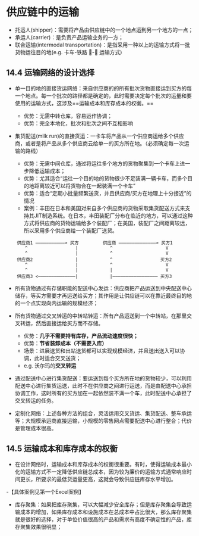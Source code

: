 # 供应链中的运输

- 托运人(shipper)：需要将产品由供应链中的一个地点运到另一个地方的一点；
- 承运人(carrier)：是负责产品运输业务的一方；
- 联合运输(intermodal transportation)：是指采用一种以上的运输方式将一批货物运往目的地(e.g. 卡车-铁路 🚛-🚞 运输方式)

## 14.4 运输网络的设计选择

- 单一目的地的直接货运网络：来自供应商的的所有批次货物直接运到买方的每一个地点。每一个批次的路径都是确定的，此时需要决定每个批次的运量和要使用的运输方式，这涉及==运输成本和库存成本的权衡。==
    - 优势：无需中转仓库，容易运作协调；
    - 优势：完全本地化，批次和批次之间不互相影响


- 集货配送(milk run)的直接货运：一卡车将产品从一个供应商运给多个供应商，或者是将产品从多个供应商云给单一的买方所在地。（必须确定每一次运输的路线）
    - 优势：无需中间仓库，通过将运往多个地方的货物聚集到一个卡车上进一步降低运输成本；
    - 优势：尤其适合“运往一个目的地的货物很少不足装满一辆卡车，而多个目的地距离较近可以将货物合在一起装满一个卡车”
    - 优势：适合“定期小批量频繁送货，并且供应商/买方在地理上十分接近”的情况
    - 案例：丰田在日本和美国对来自多个供应商的货物采取集货配送方式来支持其JIT制造系统。在日本，丰田装配厂分布在临近的地方，可以通过这种方式将供应商的货物运输给多个装配厂；在美国，装配厂之间距离较远，所以采用多个供应商给一个装配厂送货。

```
    供应商1 ———————————> 买方         供应商 ——————————————> 买方1
       ^                  |            ^                    V
       ^                  |            ^                    V
    供应商2                |            ^                  买方2
       ^                  |            ^                    V
       ^                  |            |                    V
    供应商3 <——————————————|            |————————————————— 买方3    
```

- 所有货物通过有存储职能的配送中心发运：供应商把产品运送到中央配送中心储存，等买方需要才再运送给买方；其作用是让供应链可以在靠近最终目的地的一个点实现向内运输的规模经济；

- 所有货物通过交叉转运的中转站转运：所有产品运送到一个中转站，在那里交叉转运，然后直接运给买方而不存储。
    - 优势：**几乎不需要持有库存，产品流动速度很快；**
    - 优势：**节省装卸成本（不需要入库）**
    - 场景：进展送货和出站送货都可以实现规模经济，并且送出送入可以协调，此时适合交叉送货；
    - e.g. 沃尔玛的**交叉转运**

- 通过配送中心进行集货配送：要运送到每个买方所在地的货物较少，可以利用配送中心进行集货运送，此时不在供应商之间进行运送，而是由配送中心承担协调工作，这时所有的买方加在一起依然装不满一个车，此时配送中心承担了交叉转运的任务。
- 定制化网络：上述各种方法的组合，灵活运用交叉货运、集货配送、整车承运等；大规模承运商直接运输，小规模的零售网点需要配送中心进行整合；代价是管理成本很高。


## 14.5 运输成本和库存成本的权衡

- 在设计网络时，运输成本和库存成本的权衡很重要。有时，使得运输成本最小化的运输方式不一定降低供应链总成本，因为较为廉价的运输方式通常响应时间更长，所要求的最低货运量更高，这就会导致供应链库存水平增加。

-【具体案例见第一个Excel案例】

- 库存聚集：如果把库存聚集，可以大幅减少安全库存；但是库存聚集会导致运输成本的增加，如果库存成本和设施成本在总成本中占比很大，那么库存聚集就是很好的选择，对于单位价值很高的产品和需求有高度不确定性的产品，库存聚集效果很明显；